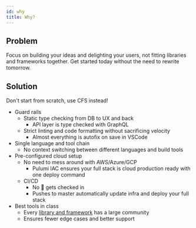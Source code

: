 ```yaml
---
id: why
title: Why?
---
```


## Problem

Focus on building your ideas and delighting your users, not fitting libraries and frameworks together. Get started today without the need to rewrite tomorrow.

## Solution

Don't start from scratch, use CFS instead!

- Guard rails
  - Static type checking from DB to UX and back
    - API layer is type checked with GraphQL
  - Strict linting and code formatting without sacrificing velocity
    - Almost everything is autofix on save in VSCode
- Single language and tool chain
  - No context switching between different languages and build tools
- Pre-configured cloud setup
  - No need to mess around with AWS/Azure/GCP
    - Pulumi IAC ensures your full stack is cloud production ready with one deploy command
  - CI/CD
    - No 💩 gets checked in
    - Pushes to master automatically update infra and deploy your full stack
- Best tools in class
  - Every [library and framework](/docs/libraries_and_frameworks) has a large community
  - Ensures fewer edge cases and better support
